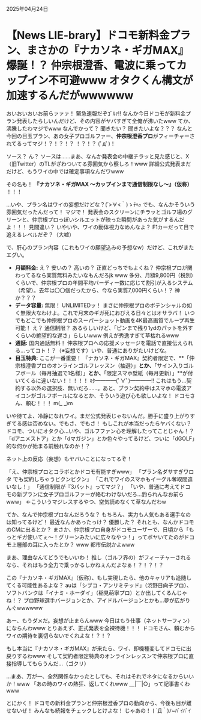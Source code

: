 2025年04月24日

# 【News LIE-brary】ドコモ新料金プラン、まさかの『ナカソネ・ギガMAX』爆誕！？ 仲宗根澄香、電波に乗ってカップイン不可避www オタクくん構文が加速するんだがwwwwww

おいおいおいお前らァァァ！ 緊急速報だぞｺﾞﾙｧ!! なんか今日ドコモが新料金プラン発表したらしいんだけど、その内容がヤバすぎて全俺が沸いたwww てか、沸騰したわマジでwww なんでかって？ 聞きたい？ 聞きたいよな？？？ なんと今回の目玉プラン、あの女子プロゴルファー、**仲宗根澄香プロ**がフィーチャーされてるってマジ！？！？！？ ！？！？ (ﾟдﾟ)！

ソース？ ん？ ソースは……まあ、なんか発表会の中継チラッと見た感じと、X（旧Twitter）のTLがざわついてる雰囲気から察しろ！www 詳細公式発表まだだけど、もうワイの中では確定事項なんだワwww

その名も！ **『ナカソネ・ギガMAX ～カップインまで通信制限なし～』（仮称）** ！！！

…いや、プラン名はワイの妄想だけどな？(´>∀<｀)ゝﾃﾍｯ でも、なんかそういう雰囲気だったんだって！ マジで！ 発表会のスクリーンにチラッとゴルフ場のグリーンと、仲宗根プロっぽいシルエットが映った瞬間があった気がするんだよ！！！ 見間違い？ いやいや、ワイの動体視力なめんなよ？ F1カーだって目で追えるレベルだぞ？（大嘘）

で、肝心のプラン内容（これもワイの願望込みの予想なw）だけど、これがまたエグい。

*   **月額料金:** え？ 安いの？ 高いの？ 正直どっちでもよくね？ 仲宗根プロが関わってるなら実質無料みたいなもんだろjk www 多分、月額9,800円（税別）くらいで、仲宗根プロの年間平均バーディー数に応じて割引が入るシステム（希望）。去年は〇〇個だったから、今なら実質7,000円くらい！？ 神か？？？
*   **データ容量:** 無限！ UNLIMITEDッ！ まさに仲宗根プロのポテンシャルの如く無限大なわけよ。これで月末のギガ死におびえる日々とはオサラバ！ いつでもどこでも仲宗根プロのスーパーショット動画を4K最高画質でループ再生可能！ え？ 通信制限？ あるらしいけど、「ピンまで残り1ydのパットを外すくらいの絶望的な遅さ」らしいwww 例えが秀逸すぎて草枯れるwww
*   **通話:** 国内通話無料！ 仲宗根プロへの応援メッセージを電話で直接伝えられる…ってコト！？（※妄想です）いや、普通にありがたいけどな。
*   **目玉特典:** ここが一番重要！ 『ナカソネ・ギガMAX』契約者限定で、**「仲宗根澄香プロのオンラインゴルフレッスン（抽選）」**とか、**「サイン入りゴルフボール（毎月抽選で1名様）」**とか、**「限定スマホ壁紙（毎月更新）」**が付いてくるに違いない！！！！！ ｷﾀ━━━━(ﾟ∀ﾟ)━━━━!! これはもう…契約する以外の選択肢、無いだろ……。あと、プラン契約中はスマホの電波アイコンがゴルフボールになるとか、そういう遊び心も欲しいよな！ ドコモさん、頼む！！！ m(_ _)m

いや待てよ、冷静になれワイ。まだ公式発表じゃないんだ。勝手に盛り上がりすぎてる感は否めない。でもさ、でもさ！ もしこれが本当だったらヤバくない？ ドコモ、ついにオタク心…いや、ゴルフファン心を理解したってことじゃん！？ 「dアニメストア」とか「dマガジン」とか色々やってるけど、ついに「dGOLF」的な何かが始まる前触れなのか！？

ネット上の反応（妄想）もヤバいことになってるぞ！

「え、仲宗根プロとコラボとかドコモ有能すぎwww」
「プラン名ダサすぎワロタ でも契約しちゃうビクンビクン」
「これでワイのスマホもイーグル奪取間違いなし！」
「通信制限が『3パット』ってマジ？」
「いや、普通に考えてドコモの新プランに女子プロゴルファーが絡むわけないだろ…釣られんなお前らwww」 ←こういうマジレスするやつ、空気読めなくて草なんだわw

てか、なんで仲宗根プロなんだろうな？ もちろん、実力も人気もある選手なのは知ってるけど！ 最近なんかあったっけ？ 優勝した？ それとも、なんかドコモのCMに出るとか？ まさか、仲宗根プロ自身がドコモユーザーで、日頃から「もっとギガ使いてぇ～！グリーンみたいに広々なやつ！」ってボヤいてたのがドコモ上層部の耳に入ったとか？ www 都市伝説かよwww

まあ、理由なんてどうでもいいわ！ 推し（ゴルフ界の）がフィーチャーされるなら、それはもう全力で乗っかるしかねぇんだよなぁ！？！？！？

この『ナカソネ・ギガMAX』（仮称）、もし実現したら、他のキャリアも追随してくる可能性あるよな？ auは「シブコ・アンリミテッド」（渋野日向子プロ）、ソフトバンクは「イナミ・ホーダイ」（稲見萌寧プロ）とか出してくるんじゃね！？ プロ野球選手バージョンとか、アイドルバージョンとかも…夢が広がりんぐwwwwww

あー、もうダメだ。妄想が止まらんwww 今日はもう仕事（ネットサーフィン）にならんわwww とりあえず、正式発表を全裸待機！！！ ドコモさん、頼むからワイの期待を裏切らないでくれよな！？！？

もし本当に『ナカソネ・ギガMAX』が来たら、ワイ、即機種変してドコモに出戻りするわwww そして契約者限定特典のオンラインレッスンで仲宗根プロに直接指導してもらうんだ…（ゴクリ）

…まあ、万が一、全然関係なかったとしても、それはそれでネタになるからいいか！www 「あの時のワイの熱狂、返してくれwww ＿|￣|○」って記事書くわwww

とにかく！ ドコモの新料金プランと仲宗根澄香プロの動向から、今後も目が離せないぜ！ みんなも続報をチェックしとけよな！ じゃあの！ ( ´Д｀)ﾉ~ﾊﾞｲﾊﾞｲ